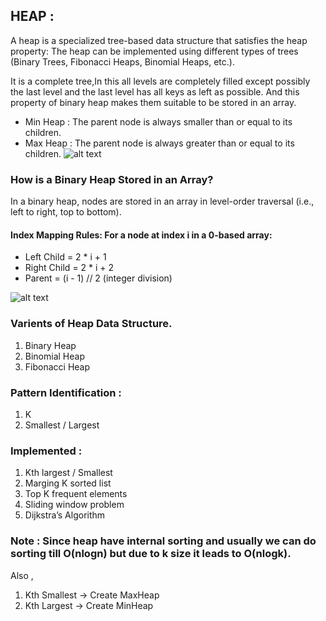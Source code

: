 ## HEAP : 
A heap is a specialized tree-based data structure that satisfies the heap property: The heap can be implemented using different types of trees (Binary Trees, Fibonacci Heaps, Binomial Heaps, etc.).

It is a complete tree,In this all levels are completely filled except possibly the last level and the last level has all keys as left as possible.
And this property of binary heap makes them suitable to be stored in an array.
* Min Heap : The parent node is always smaller than or equal to its children.
* Max Heap : The parent node is always greater than or equal to its children.
![alt text](https://media.geeksforgeeks.org/wp-content/cdn-uploads/20221220165711/MinHeapAndMaxHeap1.png)

### How is a Binary Heap Stored in an Array?
In a binary heap, nodes are stored in an array in level-order traversal (i.e., left to right, top to bottom).
#### Index Mapping Rules: For a node at index i in a 0-based array:
* Left Child = 2 * i + 1
* Right Child = 2 * i + 2
* Parent = (i - 1) // 2 (integer division)

![alt text](https://simpledevcode.wordpress.com/wp-content/uploads/2015/07/smtku.png)

### Varients of Heap Data Structure.
1. Binary Heap
2. Binomial Heap
3. Fibonacci Heap

### Pattern Identification :
1. K
2. Smallest / Largest

### Implemented : 
1. Kth largest / Smallest
2. Marging K sorted list
3. Top K frequent elements
4. Sliding window problem
5. Dijkstra’s Algorithm


### Note : Since heap have internal sorting and usually we can do sorting till O(nlogn) but due to k size it leads to O(nlogk).
Also ,
1. Kth Smallest -> Create MaxHeap
2. Kth Largest  -> Create MinHeap